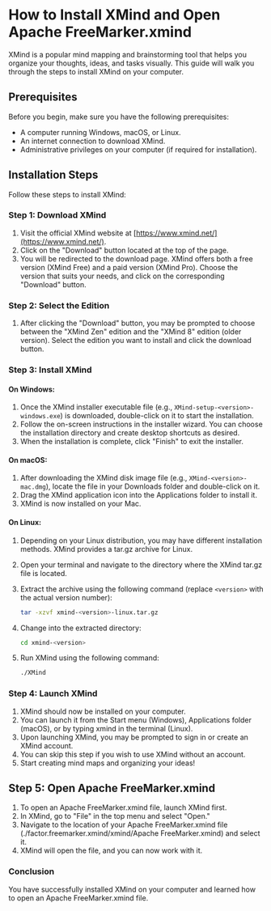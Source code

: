 # How to Install XMind and Open Apache FreeMarker.xmind

XMind is a popular mind mapping and brainstorming tool that helps you organize your thoughts, ideas, and tasks visually. This guide will walk you through the steps to install XMind on your computer.

## Prerequisites

Before you begin, make sure you have the following prerequisites:

- A computer running Windows, macOS, or Linux.
- An internet connection to download XMind.
- Administrative privileges on your computer (if required for installation).

## Installation Steps

Follow these steps to install XMind:

### Step 1: Download XMind

1. Visit the official XMind website at [https://www.xmind.net/](https://www.xmind.net/).
2. Click on the "Download" button located at the top of the page.
3. You will be redirected to the download page. XMind offers both a free version (XMind Free) and a paid version (XMind Pro). Choose the version that suits your needs, and click on the corresponding "Download" button.

### Step 2: Select the Edition

1. After clicking the "Download" button, you may be prompted to choose between the "XMind Zen" edition and the "XMind 8" edition (older version). Select the edition you want to install and click the download button.

### Step 3: Install XMind

#### On Windows:

1. Once the XMind installer executable file (e.g., `XMind-setup-<version>-windows.exe`) is downloaded, double-click on it to start the installation.
2. Follow the on-screen instructions in the installer wizard. You can choose the installation directory and create desktop shortcuts as desired.
3. When the installation is complete, click "Finish" to exit the installer.

#### On macOS:

1. After downloading the XMind disk image file (e.g., `XMind-<version>-mac.dmg`), locate the file in your Downloads folder and double-click on it.
2. Drag the XMind application icon into the Applications folder to install it.
3. XMind is now installed on your Mac.

#### On Linux:

1. Depending on your Linux distribution, you may have different installation methods. XMind provides a tar.gz archive for Linux.
2. Open your terminal and navigate to the directory where the XMind tar.gz file is located.
3. Extract the archive using the following command (replace `<version>` with the actual version number):
   ```bash
   tar -xzvf xmind-<version>-linux.tar.gz
   ```
4. Change into the extracted directory:

   ```bash
   cd xmind-<version>
   ```
5. Run XMind using the following command:

   ```bash
   ./XMind
   ```
   
### Step 4: Launch XMind
1. XMind should now be installed on your computer.  
2. You can launch it from the Start menu (Windows), Applications folder (macOS), or by typing xmind in the terminal (Linux).
3. Upon launching XMind, you may be prompted to sign in or create an XMind account. 
4. You can skip this step if you wish to use XMind without an account.
5. Start creating mind maps and organizing your ideas!

## Step 5: Open Apache FreeMarker.xmind 
1. To open an Apache FreeMarker.xmind file, launch XMind first.
2. In XMind, go to "File" in the top menu and select "Open."
3. Navigate to the location of your Apache FreeMarker.xmind file (./factor.freemarker.xmind/xmind/Apache FreeMarker.xmind) and select it.
4. XMind will open the file, and you can now work with it. 


### Conclusion
You have successfully installed XMind on your computer and learned how to open an Apache FreeMarker.xmind file.
   

